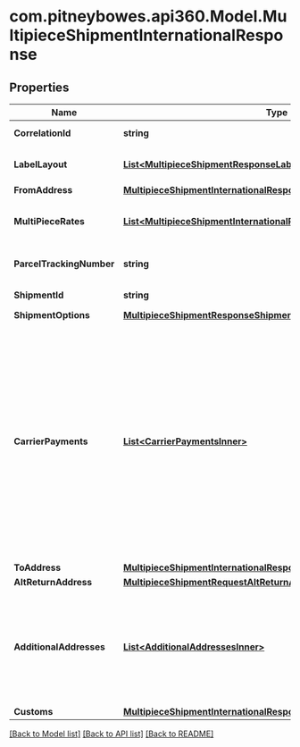 # com.pitneybowes.api360.Model.MultipieceShipmentInternationalResponse

## Properties

Name | Type | Description | Notes
------------ | ------------- | ------------- | -------------
**CorrelationId** | **string** | Key assigned by the shipping system to the transaction. | [optional] 
**LabelLayout** | [**List&lt;MultipieceShipmentResponseLabelLayoutInner&gt;**](MultipieceShipmentResponseLabelLayoutInner.md) | Defines the layout and content details of the shipping label. | [optional] 
**FromAddress** | [**MultipieceShipmentInternationalResponseFromAddress**](MultipieceShipmentInternationalResponseFromAddress.md) |  | [optional] 
**MultiPieceRates** | [**List&lt;MultipieceShipmentInternationalResponseMultiPieceRatesInner&gt;**](MultipieceShipmentInternationalResponseMultiPieceRatesInner.md) | Details of the rates for multipiece shipments, including carrier information and parcel-specific charges. | [optional] 
**ParcelTrackingNumber** | **string** | The tracking number assigned to the entire shipment. | [optional] 
**ShipmentId** | **string** | A unique identifier for the shipment. | [optional] 
**ShipmentOptions** | [**MultipieceShipmentResponseShipmentOptions**](MultipieceShipmentResponseShipmentOptions.md) |  | [optional] 
**CarrierPayments** | [**List&lt;CarrierPaymentsInner&gt;**](CarrierPaymentsInner.md) | Defines how carrier charges are billed to a third party. Use this field to specify  account and charge type details for transportation and/or duties and taxes. This  field is optional and currently supported for FedEx, UPS, and DHL Express.  - If no &#x60;party&#x60; (who will pay for TRANSPORTATION_CHARGES or duties and taxes) is explicitly specified during shipment creation, the charges will automatically default to the sender (shipper). To direct charges to a different party, the appropriate bill-to details must be provided in the request.  | [optional] 
**ToAddress** | [**MultipieceShipmentInternationalResponseToAddress**](MultipieceShipmentInternationalResponseToAddress.md) |  | [optional] 
**AltReturnAddress** | [**MultipieceShipmentRequestAltReturnAddress**](MultipieceShipmentRequestAltReturnAddress.md) |  | [optional] 
**AdditionalAddresses** | [**List&lt;AdditionalAddressesInner&gt;**](AdditionalAddressesInner.md) | A list of additional addresses associated with the shipment.  - Each object includes an address and its designated type, such as BROKER or other parties involved in customs or shipping processes.  - Additional address could be domestic or International both.   | [optional] 
**Customs** | [**MultipieceShipmentInternationalResponseCustoms**](MultipieceShipmentInternationalResponseCustoms.md) |  | [optional] 

[[Back to Model list]](../../README.md#documentation-for-models) [[Back to API list]](../../README.md#documentation-for-api-endpoints) [[Back to README]](../../README.md)


